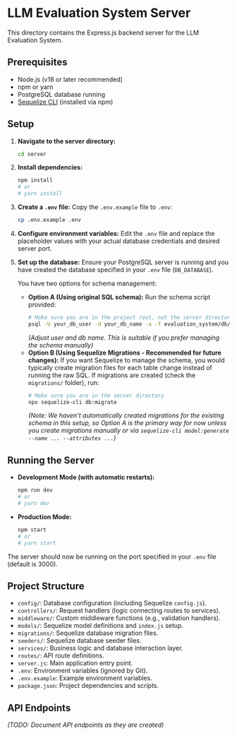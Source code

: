 # LLM Evaluation System Server

This directory contains the Express.js backend server for the LLM Evaluation System.

## Prerequisites

*   Node.js (v18 or later recommended)
*   npm or yarn
*   PostgreSQL database running
*   [Sequelize CLI](https://github.com/sequelize/cli) (installed via npm)

## Setup

1.  **Navigate to the server directory:**
    ```bash
    cd server
    ```
2.  **Install dependencies:**
    ```bash
    npm install
    # or
    # yarn install
    ```
3.  **Create a `.env` file:**
    Copy the `.env.example` file to `.env`:
    ```bash
    cp .env.example .env
    ```
4.  **Configure environment variables:**
    Edit the `.env` file and replace the placeholder values with your actual database credentials and desired server port.

5.  **Set up the database:**
    Ensure your PostgreSQL server is running and you have created the database specified in your `.env` file (`DB_DATABASE`).

    You have two options for schema management:
    *   **Option A (Using original SQL schema):** Run the schema script provided:
        ```bash
        # Make sure you are in the project root, not the server directory
        psql -U your_db_user -d your_db_name -a -f evaluation_system/db/schema.sql
        ```
        *(Adjust user and db name. This is suitable if you prefer managing the schema manually)*
    *   **Option B (Using Sequelize Migrations - Recommended for future changes):**
        If you want Sequelize to manage the schema, you would typically create migration files for each table change instead of running the raw SQL. If migrations are created (check the `migrations/` folder), run:
        ```bash
        # Make sure you are in the server directory
        npx sequelize-cli db:migrate
        ```
        *(Note: We haven't automatically created migrations for the existing schema in this setup, so Option A is the primary way for now unless you create migrations manually or via `sequelize-cli model:generate --name ... --attributes ...`)*

## Running the Server

*   **Development Mode (with automatic restarts):**
    ```bash
    npm run dev
    # or
    # yarn dev
    ```
*   **Production Mode:**
    ```bash
    npm start
    # or
    # yarn start
    ```

The server should now be running on the port specified in your `.env` file (default is 3000).

## Project Structure

*   `config/`: Database configuration (including Sequelize `config.js`).
*   `controllers/`: Request handlers (logic connecting routes to services).
*   `middleware/`: Custom middleware functions (e.g., validation handlers).
*   `models/`: Sequelize model definitions and `index.js` setup.
*   `migrations/`: Sequelize database migration files.
*   `seeders/`: Sequelize database seeder files.
*   `services/`: Business logic and database interaction layer.
*   `routes/`: API route definitions.
*   `server.js`: Main application entry point.
*   `.env`: Environment variables (ignored by Git).
*   `.env.example`: Example environment variables.
*   `package.json`: Project dependencies and scripts.

## API Endpoints

*(TODO: Document API endpoints as they are created)* 